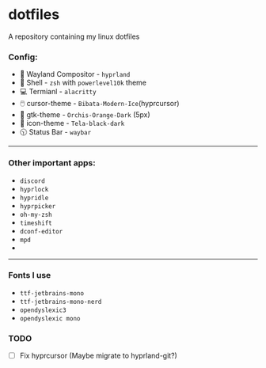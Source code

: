 # dotfiles
A repository containing my linux dotfiles

### Config:
- 🎨 Wayland Compositor - `hyprland`
- 🐚 Shell - `zsh` with `powerlevel10k` theme
- 💻 Termianl - `alacritty`
- 🖱️ cursor-theme - `Bibata-Modern-Ice`(hyprcursor)
- 📂 gtk-theme - `Orchis-Orange-Dark` (5px)
- 🙂 icon-theme - `Tela-black-dark`
- 🕥 Status Bar - `waybar`

---

### Other important apps:
- `discord`
- `hyprlock`
- `hypridle`
- `hyprpicker`
- `oh-my-zsh`
- `timeshift`
- `dconf-editor`
- `mpd`
- 

---

### Fonts I use
- `ttf-jetbrains-mono`
- `ttf-jetbrains-mono-nerd`
- `opendyslexic3`
- `opendyslexic mono`

### TODO
- [ ] Fix hyprcursor (Maybe migrate to hyprland-git?)
